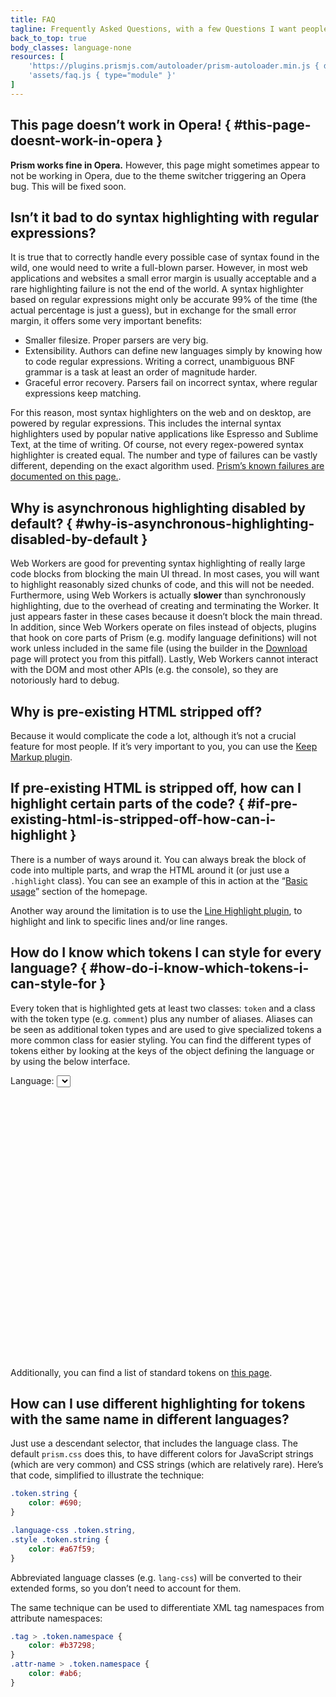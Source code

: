 ```yaml
---
title: FAQ
tagline: Frequently Asked Questions, with a few Questions I want people to Frequently Ask.
back_to_top: true
body_classes: language-none
resources: [
	'https://plugins.prismjs.com/autoloader/prism-autoloader.min.js { data-autoloader-path="https://dev.prismjs.com/components/" }',
	'assets/faq.js { type="module" }'
]
---
```


<section>

# This page doesn’t work in Opera! { #this-page-doesnt-work-in-opera }

**Prism works fine in Opera.** However, this page might sometimes appear to not be working in Opera, due to the theme switcher triggering an Opera bug. This will be fixed soon.
</section>

<section>

# Isn’t it bad to do syntax highlighting with regular expressions?

It is true that to correctly handle every possible case of syntax found in the wild, one would need to write a full-blown parser. However, in most web applications and websites a small error margin is usually acceptable and a rare highlighting failure is not the end of the world. A syntax highlighter based on regular expressions might only be accurate 99% of the time (the actual percentage is just a guess), but in exchange for the small error margin, it offers some very important benefits:

- Smaller filesize. Proper parsers are very big.
- Extensibility. Authors can define new languages simply by knowing how to code regular expressions. Writing a correct, unambiguous BNF grammar is a task at least an order of magnitude harder.
- Graceful error recovery. Parsers fail on incorrect syntax, where regular expressions keep matching.

For this reason, most syntax highlighters on the web and on desktop, are powered by regular expressions. This includes the internal syntax highlighters used by popular native applications like Espresso and Sublime Text, at the time of writing. Of course, not every regex-powered syntax highlighter is created equal. The number and type of failures can be vastly different, depending on the exact algorithm used. [Prism’s known failures are documented on this page.](known-failures.html).
</section>

<section>

# Why is asynchronous highlighting disabled by default? { #why-is-asynchronous-highlighting-disabled-by-default }

Web Workers are good for preventing syntax highlighting of really large code blocks from blocking the main UI thread. In most cases, you will want to highlight reasonably sized chunks of code, and this will not be needed. Furthermore, using Web Workers is actually **slower** than synchronously highlighting, due to the overhead of creating and terminating the Worker. It just appears faster in these cases because it doesn’t block the main thread. In addition, since Web Workers operate on files instead of objects, plugins that hook on core parts of Prism (e.g. modify language definitions) will not work unless included in the same file (using the builder in the [Download](download.html) page will protect you from this pitfall). Lastly, Web Workers cannot interact with the DOM and most other APIs (e.g. the console), so they are notoriously hard to debug.
</section>

<section>

# Why is pre-existing HTML stripped off?

Because it would complicate the code a lot, although it’s not a crucial feature for most people. If it’s very important to you, you can use the [Keep Markup plugin](https://plugins.prismjs.com/keep-markup/).
</section>

<section>

# If pre-existing HTML is stripped off, how can I highlight certain parts of the code? { #if-pre-existing-html-is-stripped-off-how-can-i-highlight }

There is a number of ways around it. You can always break the block of code into multiple parts, and wrap the HTML around it (or just use a `.highlight` class). You can see an example of this in action at the “[Basic usage](index.html#basic-usage)” section of the homepage.

Another way around the limitation is to use the [Line Highlight plugin](https://plugins.prismjs.com/line-highlight/), to highlight and link to specific lines and/or line ranges.
</section>

<section>

# How do I know which tokens I can style for every language? { #how-do-i-know-which-tokens-i-can-style-for }

Every token that is highlighted gets at least two classes: `token` and a class with the token type (e.g. `comment`) plus any number of aliases. Aliases can be seen as additional token types and are used to give specialized tokens a more common class for easier styling. You can find the different types of tokens either by looking at the keys of the object defining the language or by using the below interface.

Language:
<select id="language-select">
{% for id, language in languages -%}
	<option value="{{ id }}" {{ "selected" if loop.first }}>{{ language.title }}</option>
{% endfor %}
</select>
<pre class="language-none" style="height: 30em"><code id="print-tokens-output"></code></pre>

Additionally, you can find a list of standard tokens on [this page](/tokens.html).
</section>

<section>

# How can I use different highlighting for tokens with the same name in different languages?

Just use a descendant selector, that includes the language class. The default `prism.css` does this, to have different colors for JavaScript strings (which are very common) and CSS strings (which are relatively rare). Here’s that code, simplified to illustrate the technique:

```css
.token.string {
	color: #690;
}

.language-css .token.string,
.style .token.string {
	color: #a67f59;
}
```

Abbreviated language classes (e.g. `lang-css`) will be converted to their extended forms, so you don’t need to account for them.

The same technique can be used to differentiate XML tag namespaces from attribute namespaces:

```css
.tag > .token.namespace {
	color: #b37298;
}
.attr-name > .token.namespace {
	color: #ab6;
}
```
</section>
